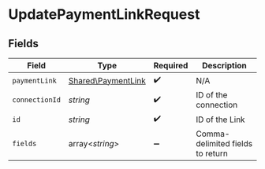 # UpdatePaymentLinkRequest


## Fields

| Field                                                    | Type                                                     | Required                                                 | Description                                              |
| -------------------------------------------------------- | -------------------------------------------------------- | -------------------------------------------------------- | -------------------------------------------------------- |
| `paymentLink`                                            | [Shared\PaymentLink](../../Models/Shared/PaymentLink.md) | :heavy_check_mark:                                       | N/A                                                      |
| `connectionId`                                           | *string*                                                 | :heavy_check_mark:                                       | ID of the connection                                     |
| `id`                                                     | *string*                                                 | :heavy_check_mark:                                       | ID of the Link                                           |
| `fields`                                                 | array<*string*>                                          | :heavy_minus_sign:                                       | Comma-delimited fields to return                         |